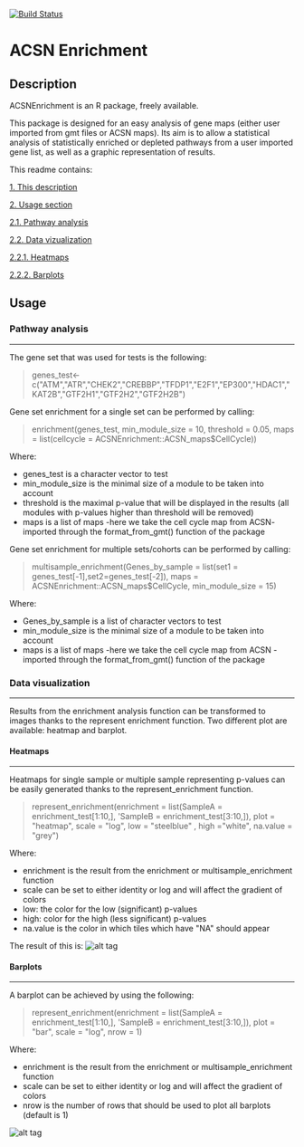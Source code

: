 [![Build Status](https://travis-ci.org/sysbio-curie/ACSN_Enrichment.svg?branch=master)](https://travis-ci.org/sysbio-curie/ACSN_Enrichment)
# <a name="I">ACSN Enrichment</a>


##  <a name="IIA">Description </a>
ACSNEnrichment is an R package, freely available.

This package is designed for an easy analysis of gene maps (either user imported from gmt files or ACSN maps).
Its aim is to allow a statistical analysis of statistically enriched or depleted pathways from a user imported gene list, as well as a graphic representation of results.

This readme contains:

  [1. This description](#IIA)

  [2. Usage section](#IIB)

  [2.1. Pathway analysis](#IIIA)

  [2.2. Data vizualization](#IIIB)

  [2.2.1. Heatmaps](#IVA)

  [2.2.2. Barplots](#IVB)


##  <a name="IIB">Usage </a>
###  <a name="IIIA">Pathway analysis</a> 
______
The gene set that was used for tests is the following:
> genes_test<-c("ATM","ATR","CHEK2","CREBBP","TFDP1","E2F1","EP300","HDAC1","KAT2B","GTF2H1","GTF2H2","GTF2H2B")

Gene set enrichment for a single set can be performed by calling:
> enrichment(genes_test,
    min_module_size = 10, 
    threshold = 0.05,
    maps = list(cellcycle = ACSNEnrichment::ACSN_maps$CellCycle))

Where:
* genes_test is a character vector to test
* min_module_size is the minimal size of a module to be taken into account
* threshold is the maximal p-value that will be displayed in the results (all modules with p-values higher than threshold will be removed)
* maps is a list of maps -here we take the cell cycle map from ACSN-  imported through the format_from_gmt() function of the package

Gene set enrichment for multiple sets/cohorts can be performed by calling:
>multisample_enrichment(Genes_by_sample = list(set1 = genes_test[-1],set2=genes_test[-2]),
    maps = ACSNEnrichment::ACSN_maps$CellCycle,
    min_module_size = 15)

Where:

* Genes_by_sample is a list of character vectors to test
* min_module_size is the minimal size of a module to be taken into account
* maps is a list of maps -here we take the cell cycle map from ACSN - imported through the format_from_gmt() function of the package


###  <a name="IIIB">Data visualization</a> 
______
Results from the enrichment analysis function can be transformed to images thanks to the represent enrichment function. Two different plot are available: heatmap and barplot.
####  <a name="IVA">Heatmaps</a>  
______
Heatmaps for single sample or multiple sample representing p-values can be easily generated thanks to the represent_enrichment function.
> represent_enrichment(enrichment = list(SampleA = enrichment_test[1:10,], 
    'SampleB = enrichment_test[3:10,]),
    plot = "heatmap", 
    scale = "log",
    low = "steelblue" , high ="white",
    na.value = "grey")

Where:

* enrichment is the result from the enrichment or multisample_enrichment function
* scale can be set to either identity or log and will affect the gradient of colors
* low: the color for the low (significant) p-values 
* high: color for the high (less significant) p-values 
* na.value is the color in which tiles which have "NA" should appear

The result of this is:
![alt tag](https://github.com/sysbio-curie/ACSN_Enrichment/blob/master/Images/Heatmap.png)

####  <a name="IVB">Barplots</a> 
______
A barplot can be achieved by using the following:
> represent_enrichment(enrichment = list(SampleA = enrichment_test[1:10,], 
    'SampleB = enrichment_test[3:10,]),
    plot = "bar", 
    scale = "log",
    nrow = 1)

Where:
* enrichment is the result from the enrichment or multisample_enrichment function
* scale can be set to either identity or log and will affect the gradient of colors
* nrow is the number of rows that should be used to plot all barplots (default is 1)

![alt tag](https://github.com/sysbio-curie/ACSN_Enrichment/blob/master/Images/barplot.png)
